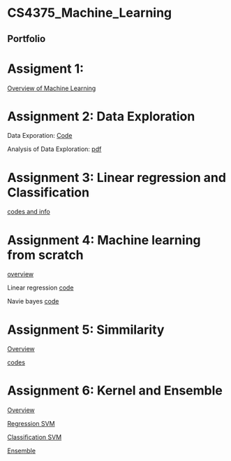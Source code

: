 # CS4375_Machine_Learning
## Portfolio

# Assigment 1: 
[Overview of Machine Learning ]( https://drive.google.com/file/d/1PEkWn2Gy8Ym27Yye8wpa5t2PxPuaplVj/view?usp=sharing) 

# Assignment 2: Data Exploration 


Data Exporation: [Code](https://github.com/techmin/CS4375_Machine_Learning/blob/master/Data_Exploration/Main.cpp)  

Analysis of Data Exploration: [pdf](https://drive.google.com/file/d/1HdqbG-JIjHqosqFTjU30a_nHFBStYNZg/view?usp=sharing)

# Assignment 3: Linear regression and Classification 
[codes and info](https://github.com/techmin/CS4375_Machine_Learning/tree/master/Assignment%203)

# Assignment 4: Machine learning from scratch

[overview](https://docs.google.com/document/d/1ktlHTweuKlWinWQdH1ErestQVm4Fc6xg_VtrEa8bYhE/edit)

Linear regression [code](https://github.com/techmin/CS4375_Machine_Learning/blob/master/Assignment%204/LRscratch.cpp)

Navie bayes [code](https://github.com/techmin/CS4375_Machine_Learning/blob/master/Assignment%204/Naive_bayes.cpp)

# Assignment 5: Simmilarity 
[Overview](https://docs.google.com/document/d/1JEgZlmd1956bK4WFQhXpfLWHDEPMSlLGF_0urF2xGfg/edit?usp=sharing)

[codes](https://github.com/techmin/CS4375_Machine_Learning/tree/master/Assignment%205)

# Assignment 6: Kernel and Ensemble
[Overview](https://github.com/techmin/CS4375_Machine_Learning/blob/master/Assignment%206/Narrative.pdf)

[Regression SVM](https://github.com/techmin/CS4375_Machine_Learning/blob/master/Assignment%206/SVM_Regression.pdf)

[Classification SVM](https://github.com/techmin/CS4375_Machine_Learning/blob/master/Assignment%206/sVM_Classification.pdf)

[Ensemble](https://github.com/techmin/CS4375_Machine_Learning/blob/master/Assignment%206/Ensemble.pdf)
